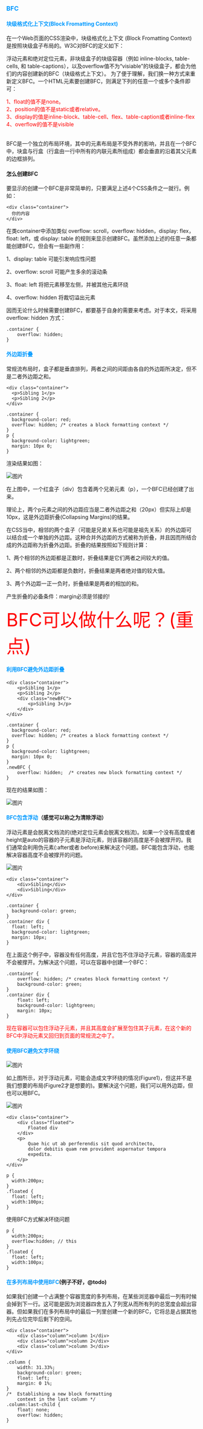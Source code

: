 ### <font color=#0099ff >BFC</font>

#### <font color=#0099ff >块级格式化上下文(Block Fromatting Context) </font>

在一个Web页面的CSS渲染中，块级格式化上下文 (Block Fromatting Context)是按照块级盒子布局的。W3C对BFC的定义如下：

浮动元素和绝对定位元素，非块级盒子的块级容器（例如 inline-blocks, table-cells, 和 table-captions），以及overflow值不为“visiable”的块级盒子，都会为他们的内容创建新的BFC（块级格式上下文）。
为了便于理解，我们换一种方式来重新定义BFC。一个HTML元素要创建BFC，则满足下列的任意一个或多个条件即可：


<font color=red>1、float的值不是none。</font><br/>
<font color=red>2、position的值不是static或者relative。</font><br/>
<font color=red>3、display的值是inline-block、table-cell、flex、table-caption或者inline-flex</font><br/>
<font color=red>4、overflow的值不是visible</font><br/>

<br/>
BFC是一个独立的布局环境，其中的元素布局是不受外界的影响，并且在一个BFC中，块盒与行盒（行盒由一行中所有的内联元素所组成）都会垂直的沿着其父元素的边框排列。

#### 怎么创建BFC

要显示的创建一个BFC是非常简单的，只要满足上述4个CSS条件之一就行。例如：

```
<div class="container">
  你的内容
</div>
```

在类container中添加类似 overflow: scroll，overflow: hidden，display: flex，float: left，或 display: table 的规则来显示创建BFC。虽然添加上述的任意一条都能创建BFC，但会有一些副作用：

1、display: table 可能引发响应性问题

2、overflow: scroll 可能产生多余的滚动条

3、float: left 将把元素移至左侧，并被其他元素环绕

4、overflow: hidden 将裁切溢出元素

因而无论什么时候需要创建BFC，都要基于自身的需要来考虑。对于本文，将采用 overflow: hidden 方式：

```
.container {
    overflow: hidden;
}
```


#### <font color=#0099ff >外边距折叠</font>

常规流布局时，盒子都是垂直排列，两者之间的间距由各自的外边距所决定，但不是二者外边距之和。

```
<div class="container">
  <p>Sibling 1</p>
  <p>Sibling 2</p>
</div>
```

```
.container {
  background-color: red;
  overflow: hidden; /* creates a block formatting context */
}
p {
  background-color: lightgreen;
  margin: 10px 0;
}

```

渲染结果如图：

![图片](/img/bfc_01.jpeg)

在上图中，一个红盒子（div）包含着两个兄弟元素（p），一个BFC已经创建了出来。

理论上，两个p元素之间的外边距应当是二者外边距之和（20px）但实际上却是10px，这是外边距折叠(Collapsing Margins)的结果。

在CSS当中，相邻的两个盒子（可能是兄弟关系也可能是祖先关系）的外边距可以结合成一个单独的外边距。这种合并外边距的方式被称为折叠，并且因而所结合成的外边距称为折叠外边距。折叠的结果按照如下规则计算：

1、两个相邻的外边距都是正数时，折叠结果是它们两者之间较大的值。

2、两个相邻的外边距都是负数时，折叠结果是两者绝对值的较大值。

3、两个外边距一正一负时，折叠结果是两者的相加的和。

产生折叠的必备条件：margin必须是邻接的! 


<font color=red size=18>BFC可以做什么呢？(重点)</font>

#### <font color=#0099ff >利用BFC避免外边距折叠</font>

```
<div class="container">
    <p>Sibling 1</p>
    <p>Sibling 2</p>
    <div class="newBFC">
        <p>Sibling 3</p>
    </div>
</div>
```

```
.container {
  background-color: red;
  overflow: hidden; /* creates a block formatting context */
}
p {
  background-color: lightgreen;
  margin: 10px 0;
}
.newBFC {
    overflow: hidden;  /* creates new block formatting context */
}
```

现在的结果如图：

![图片](/img/bfc_02.png)


#### <font color=#0099ff >BFC包含浮动</font>（感觉可以称之为清除浮动）

浮动元素是会脱离文档流的(绝对定位元素会脱离文档流)。如果一个没有高度或者height是auto的容器的子元素是浮动元素，则该容器的高度是不会被撑开的。我们通常会利用伪元素(:after或者:before)来解决这个问题。BFC能包含浮动，也能解决容器高度不会被撑开的问题。

![图片](/img/bfc_03.jpeg)

```
<div class="container">
    <div>Sibling</div>
    <div>Sibling</div>
</div>
```

```
.container {
  background-color: green;
}
.container div {
  float: left;
  background-color: lightgreen;
  margin: 10px;
}
```

在上面这个例子中，容器没有任何高度，并且它包不住浮动子元素，容器的高度并不会被撑开。为解决这个问题，可以在容器中创建一个BFC：

```
.container {
    overflow: hidden; /* creates block formatting context */
    background-color: green;
}
.container div {
    float: left;
    background-color: lightgreen;
    margin: 10px;
}
```

<font color=red>现在容器可以包住浮动子元素，并且其高度会扩展至包住其子元素，在这个新的BFC中浮动元素又回归到页面的常规流之中了。</font>

#### <font color=#0099ff >使用BFC避免文字环绕</font>

![图片](/img/bfc_04.jpeg)

如上图所示，对于浮动元素，可能会造成文字环绕的情况(Figure1)，但这并不是我们想要的布局(Figure2才是想要的)。要解决这个问题，我们可以用外边距，但也可以用BFC。

![图片](/img/bfc_05.jpeg)

```
<div class="container">
    <div class="floated">
        Floated div
    </div>
    <p>
        Quae hic ut ab perferendis sit quod architecto, 
        dolor debitis quam rem provident aspernatur tempora
        expedita.
    </p>
</div>
```

```
p {
  width:200px;
}
.floated {
  float: left;
  width:100px;
}
```

使用BFC方式解决环绕问题

```
p {
  width:200px;
  overflow:hidden; // this
}
.floated {
  float: left;
  width:100px;
}
```

#### <font color=#0099ff >在多列布局中使用BFC</font>(例子不好，@todo)

如果我们创建一个占满整个容器宽度的多列布局，在某些浏览器中最后一列有时候会掉到下一行。这可能是因为浏览器四舍五入了列宽从而所有列的总宽度会超出容器。但如果我们在多列布局中的最后一列里创建一个新的BFC，它将总是占据其他列先占位完毕后剩下的空间。

```
<div class="container">
    <div class="column">column 1</div>
    <div class="column">column 2</div>
    <div class="column">column 3</div>
</div>
```

```
.column {
    width: 31.33%;
    background-color: green;
    float: left;
    margin: 0 1%;
}
/*  Establishing a new block formatting 
    context in the last column */
.column:last-child {
    float: none;
	overflow: hidden; 
}
```







